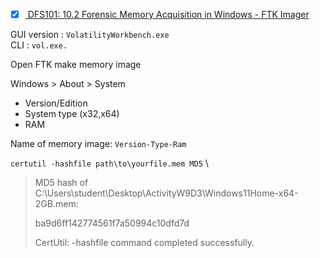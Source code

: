 - [x] [ DFS101: 10.2 Forensic Memory Acquisition in Windows - FTK Imager](https://www.youtube.com/watch?v=1XK86to03-Q)

GUI version : `VolatilityWorkbench.exe` \
CLI : `vol.exe.`

Open FTK make memory image

Windows > About > System 
- Version/Edition
- System type (x32,x64)
- RAM

Name of memory image: `Version-Type-Ram`

`certutil -hashfile path\to\yourfile.mem MD5` \
> MD5 hash of C:\Users\student\Desktop\ActivityW9D3\Windows11Home-x64-2GB.mem:
>
> ba9d6ff142774561f7a50994c10dfd7d
>
> CertUtil: -hashfile command completed successfully.


